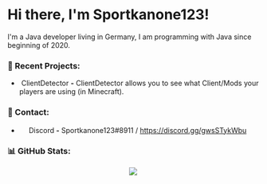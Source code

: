 # Hi there, I'm Sportkanone123!

I'm a Java developer living in Germany, I am programming with Java since beginning of 2020.

### 🔨 Recent Projects:
- &nbsp;ClientDetector **-** ClientDetector allows you to see what Client/Mods your players are using (in Minecraft).

### 📨 Contact:
- <img src="https://discord.com/assets/145dc557845548a36a82337912ca3ac5.svg" width="15px"> Discord **-** Sportkanone123#8911 / https://discord.gg/gwsSTykWbu

### 📊 GitHub Stats:
<p align="center">
  <img src="https://github-readme-stats.vercel.app/api?username=Sportkanone123&show_icons=true&theme=radical" />
 </p>
